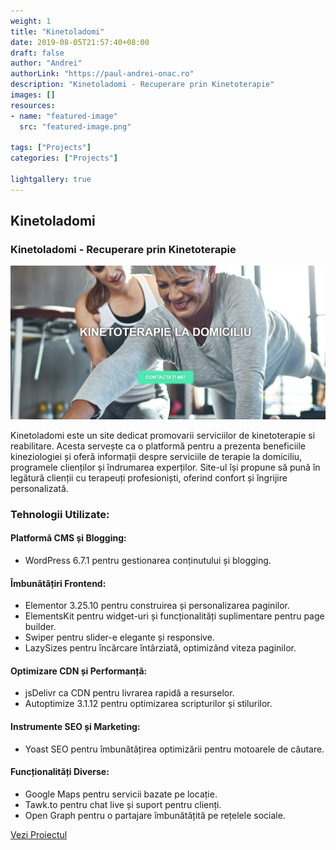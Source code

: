 ```yaml
---
weight: 1
title: "Kinetoladomi"
date: 2019-08-05T21:57:40+08:00
draft: false
author: "Andrei"
authorLink: "https://paul-andrei-onac.ro"
description: "Kinetoladomi - Recuperare prin Kinetoterapie"
images: []
resources:
- name: "featured-image"
  src: "featured-image.png"

tags: ["Projects"]
categories: ["Projects"]

lightgallery: true
---
```


## Kinetoladomi

### Kinetoladomi - Recuperare prin Kinetoterapie

![Kinetoladomi](./image.png)

Kinetoladomi este un site dedicat promovarii serviciilor de kinetoterapie si reabilitare. Acesta servește ca o platformă pentru a prezenta beneficiile kineziologiei și oferă informații despre serviciile de terapie la domiciliu, programele clienților și îndrumarea experților. Site-ul își propune să pună în legătură clienții cu terapeuți profesioniști, oferind confort și îngrijire personalizată.

### Tehnologii Utilizate:

#### Platformă CMS și Blogging:

- WordPress 6.7.1 pentru gestionarea conținutului și blogging.

#### Îmbunătățiri Frontend:

- Elementor 3.25.10 pentru construirea și personalizarea paginilor.
- ElementsKit pentru widget-uri și funcționalități suplimentare pentru page builder.
- Swiper pentru slider-e elegante și responsive.
- LazySizes pentru încărcare întârziată, optimizând viteza paginilor.

#### Optimizare CDN și Performanță:

- jsDelivr ca CDN pentru livrarea rapidă a resurselor.
- Autoptimize 3.1.12 pentru optimizarea scripturilor și stilurilor.

#### Instrumente SEO și Marketing:

- Yoast SEO pentru îmbunătățirea optimizării pentru motoarele de căutare.

#### Funcționalități Diverse:

- Google Maps pentru servicii bazate pe locație.
- Tawk.to pentru chat live și suport pentru clienți.
- Open Graph pentru o partajare îmbunătățită pe rețelele sociale.

[Vezi Proiectul](https://kinetoladomi.ro/)
